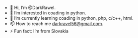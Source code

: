 - 👋 Hi, I’m @DarkRawel.
- 👀 I’m interested in coading in python.
- 🌱 I’m currently learning coading in python, php, c/c++, html.
- 📫 How to reach me darkravel56@gmail.com.
- ⚡ Fun fact: I’m from Slovakia
  
